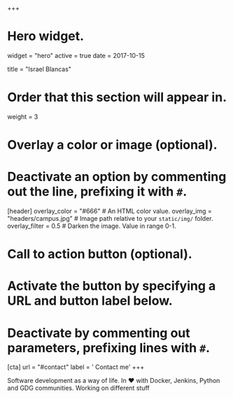 +++
# Hero widget.
widget = "hero"
active = true
date = 2017-10-15

title = "Israel Blancas"

# Order that this section will appear in.
weight = 3

# Overlay a color or image (optional).
#   Deactivate an option by commenting out the line, prefixing it with `#`.
[header]
  overlay_color = "#666"  # An HTML color value.
  overlay_img = "headers/campus.jpg"  # Image path relative to your `static/img/` folder.
  overlay_filter = 0.5  # Darken the image. Value in range 0-1.

# Call to action button (optional).
#   Activate the button by specifying a URL and button label below.
#   Deactivate by commenting out parameters, prefixing lines with `#`.
[cta]
  url = "#contact"
  label = '<i class="fa fa-paper-plane"></i> Contact me'
+++

Software development as a way of life. In ♥
with Docker, Jenkins, Python and GDG communities. Working on different stuff